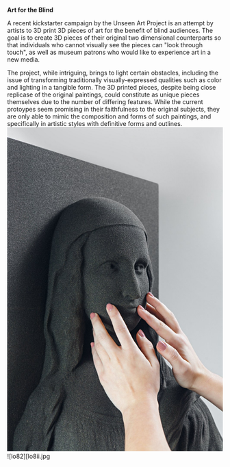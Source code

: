 **Art for the Blind**

A recent kickstarter campaign by the Unseen Art Project is an attempt by artists to 3D print 3D pieces of art for the benefit of blind audiences. The goal is to create 3D pieces of their original two dimensional counterparts so that individuals who cannot visually see the pieces can "look through touch", as well as museum patrons who would like to experience art in a new media. 

The project, while intriguing, brings to light certain obstacles, including the issue of transforming traditionally visually-expressed qualities such as color and lighting in a tangible form. The 3D printed pieces, despite being close replicase of the original paintings, could constitute as unique pieces themselves due to the number of differing features. While the current protoypes seem promising in their faithfulness to the original subjects, they are only able to mimic the composition and forms of such paintings, and specifically in artistic styles with definitive forms and outlines.
![lo81](lo8i.jpg)
![lo82][lo8ii.jpg